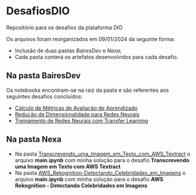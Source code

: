 # DesafiosDIO
Repositório para os desafios da plataforma DIO

Os arquivos foram reorganizados em 09/01/2024 da seguinte forma:
- Inclusão de duas pastas *BairesDev* e *Nexa*;
- Cada pasta conterá os artefatos desenvolvidos para cada desafio.

## Na pasta BairesDev
Os notebooks encontram-se na raiz da pasta e são referentes aos seguintes desafios concluídos:
- [Cálculo de Métricas de Avaliação de Aprendizado](https://github.com/wsbrito/DesafiosDIO/blob/main/BairesDev/Desafio_C%C3%A1lculo_de_M%C3%A9tricas_de_Avalia%C3%A7%C3%A3o_de_Aprendizado.ipynb)
- [Redução de Dimensionalidade para Redes Neurais](https://github.com/wsbrito/DesafiosDIO/blob/main/BairesDev/Desafio_Redu%C3%A7%C3%A3o_de_Dimensionalidade_em_Imagens_para_Redes_Neurais.ipynb)
- [Treinamento de Redes Neurais com Transfer Learning](https://github.com/wsbrito/DesafiosDIO/blob/main/BairesDev/Desafio_Treinamento_de_Redes_Neurais_com_Transfer_Learning.ipynb)

## Na pasta Nexa
- Na pasta [Transcrevendo_uma_Imagem_em_Texto_com_AWS_Textract](https://github.com/wsbrito/DesafiosDIO/tree/main/Nexa/Transcrevendo_uma_Imagem_em_Texto_com_AWS_Textract) o arquivo **main.ipynb** com minha solução para o desafio **Transcrevendo uma Imagem em Texto com AWS Textract**
- Na pasta [AWS_Rekognition-Detectando_Celebridades_em_Imagens](https://github.com/wsbrito/DesafiosDIO/tree/main/Nexa/AWS_Rekognition-Detectando_Celebridades_em_Imagens) o arquivo **main.ipynb** com minha solução para o desafio **AWS Rekognition - Detectando Celebridades em Imagens**
